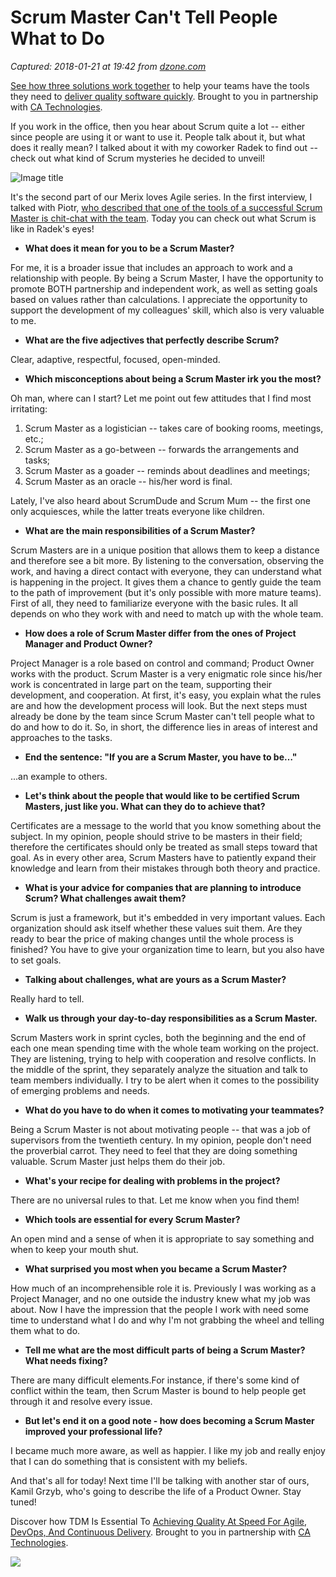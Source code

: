 # Scrum Master Can't Tell People What to Do

_Captured: 2018-01-21 at 19:42 from [dzone.com](https://dzone.com/articles/scrum-master-cant-tell-people-what-to-do?edition=355113&utm_source=Daily%20Digest&utm_medium=email&utm_campaign=Daily%20Digest%202018-01-21)_

[See how three solutions work together](https://dzone.com/go?i=204124&u=https%3A%2F%2Fad.doubleclick.net%2Fddm%2Ftrackclk%2FN6040.130331DZONE%2FB11226848.150413346%3Bdc_trk_aid%3D321098505%3Bdc_trk_cid%3D81553809%3Bdc_lat%3D%3Bdc_rdid%3D%3Btag_for_child_directed_treatment%3D) to help your teams have the tools they need to [deliver quality software quickly](https://dzone.com/go?i=204124&u=https%3A%2F%2Fad.doubleclick.net%2Fddm%2Ftrackclk%2FN6040.130331DZONE%2FB11226848.150123399%3Bdc_trk_aid%3D321096583%3Bdc_trk_cid%3D81552442%3Bdc_lat%3D%3Bdc_rdid%3D%3Btag_for_child_directed_treatment%3D). Brought to you in partnership with [CA Technologies](https://dzone.com/go?i=204124&u=https%3A%2F%2Fad.doubleclick.net%2Fddm%2Ftrackclk%2FN6040.130331DZONE%2FB11226848.150413346%3Bdc_trk_aid%3D321098505%3Bdc_trk_cid%3D81553809%3Bdc_lat%3D%3Bdc_rdid%3D%3Btag_for_child_directed_treatment%3D).

If you work in the office, then you hear about Scrum quite a lot -- either since people are using it or want to use it. People talk about it, but what does it really mean? I talked about it with my coworker Radek to find out -- check out what kind of Scrum mysteries he decided to unveil!

![Image title](https://dzone.com/storage/temp/7882801-scrum-master-cant-tell-people-what-to-do.jpg)

It's the second part of our Merix loves Agile series. In the first interview, I talked with Piotr, [who described that one of the tools of a successful Scrum Master is chit-chat with the team](https://www.merixstudio.com/blog/scrum-master-in-software-house-agile/). Today you can check out what Scrum is like in Radek's eyes!

  * **What does it mean for you to be a Scrum Master?**

For me, it is a broader issue that includes an approach to work and a relationship with people. By being a Scrum Master, I have the opportunity to promote BOTH partnership and independent work, as well as setting goals based on values rather than calculations. I appreciate the opportunity to support the development of my colleagues' skill, which also is very valuable to me.

  * **What are the five adjectives that perfectly describe Scrum?**

Clear, adaptive, respectful, focused, open-minded.

  * **Which misconceptions about being a Scrum Master irk you the most?**

Oh man, where can I start? Let me point out few attitudes that I find most irritating:

  1. Scrum Master as a logistician -- takes care of booking rooms, meetings, etc.;
  2. Scrum Master as a go-between -- forwards the arrangements and tasks;
  3. Scrum Master as a goader -- reminds about deadlines and meetings;
  4. Scrum Master as an oracle -- his/her word is final.

Lately, I've also heard about ScrumDude and Scrum Mum -- the first one only acquiesces, while the latter treats everyone like children.

  * **What are the main responsibilities of a Scrum Master?**

Scrum Masters are in a unique position that allows them to keep a distance and therefore see a bit more. By listening to the conversation, observing the work, and having a direct contact with everyone, they can understand what is happening in the project. It gives them a chance to gently guide the team to the path of improvement (but it's only possible with more mature teams). First of all, they need to familiarize everyone with the basic rules. It all depends on who they work with and need to match up with the whole team.

  * **How does a role of Scrum Master differ from the ones of Project Manager and Product Owner?**

Project Manager is a role based on control and command; Product Owner works with the product. Scrum Master is a very enigmatic role since his/her work is concentrated in large part on the team, supporting their development, and cooperation. At first, it's easy, you explain what the rules are and how the development process will look. But the next steps must already be done by the team since Scrum Master can't tell people what to do and how to do it. So, in short, the difference lies in areas of interest and approaches to the tasks.

  * **End the sentence: "If you are a Scrum Master, you have to be…"**

...an example to others.

  * **Let's think about the people that would like to be certified Scrum Masters, just like you. What can they do to achieve that?**

Certificates are a message to the world that you know something about the subject. In my opinion, people should strive to be masters in their field; therefore the certificates should only be treated as small steps toward that goal. As in every other area, Scrum Masters have to patiently expand their knowledge and learn from their mistakes through both theory and practice.

  * **What is your advice for companies that are planning to introduce Scrum? What challenges await them?**

Scrum is just a framework, but it's embedded in very important values. Each organization should ask itself whether these values suit them. Are they ready to bear the price of making changes until the whole process is finished? You have to give your organization time to learn, but you also have to set goals.

  * **Talking about challenges, what are yours as a Scrum Master?**

Really hard to tell.

  * **Walk us through your day-to-day responsibilities as a Scrum Master.**

Scrum Masters work in sprint cycles, both the beginning and the end of each one mean spending time with the whole team working on the project. They are listening, trying to help with cooperation and resolve conflicts. In the middle of the sprint, they separately analyze the situation and talk to team members individually. I try to be alert when it comes to the possibility of emerging problems and needs.

  * **What do you have to do when it comes to motivating your teammates?**

Being a Scrum Master is not about motivating people -- that was a job of supervisors from the twentieth century. In my opinion, people don't need the proverbial carrot. They need to feel that they are doing something valuable. Scrum Master just helps them do their job.

  * **What's your recipe for dealing with problems in the project?**

There are no universal rules to that. Let me know when you find them!

  * **Which tools are essential for every Scrum Master?**

An open mind and a sense of when it is appropriate to say something and when to keep your mouth shut.

  * **What surprised you most when you became a Scrum Master?**

How much of an incomprehensible role it is. Previously I was working as a Project Manager, and no one outside the industry knew what my job was about. Now I have the impression that the people I work with need some time to understand what I do and why I'm not grabbing the wheel and telling them what to do.

  * **Tell me what are the most difficult parts of being a Scrum Master? What needs fixing?**

There are many difficult elements.For instance, if there's some kind of conflict within the team, then Scrum Master is bound to help people get through it and resolve every issue.

  * **But let's end it on a good note - how does becoming a Scrum Master improved your professional life?**

I became much more aware, as well as happier. I like my job and really enjoy that I can do something that is consistent with my beliefs.

And that's all for today! Next time I'll be talking with another star of ours, Kamil Grzyb, who's going to describe the life of a Product Owner. Stay tuned!

Discover how TDM Is Essential To [Achieving Quality At Speed For Agile, DevOps, And Continuous Delivery](https://dzone.com/go?i=204125&u=https%3A%2F%2Fad.doubleclick.net%2Fddm%2Ftrackclk%2FN6040.130331DZONE%2FB11226848.150413345%3Bdc_trk_aid%3D321095198%3Bdc_trk_cid%3D81552443%3Bdc_lat%3D%3Bdc_rdid%3D%3Btag_for_child_directed_treatment%3D). Brought to you in partnership with [CA Technologies](https://dzone.com/go?i=204125&u=https%3A%2F%2Fad.doubleclick.net%2Fddm%2Ftrackclk%2FN6040.130331DZONE%2FB11226848.150413345%3Bdc_trk_aid%3D321095198%3Bdc_trk_cid%3D81552443%3Bdc_lat%3D%3Bdc_rdid%3D%3Btag_for_child_directed_treatment%3D).

![](https://dz2cdn1.dzone.com/storage/rc-covers/7391100-dzone-aicover.jpg)
